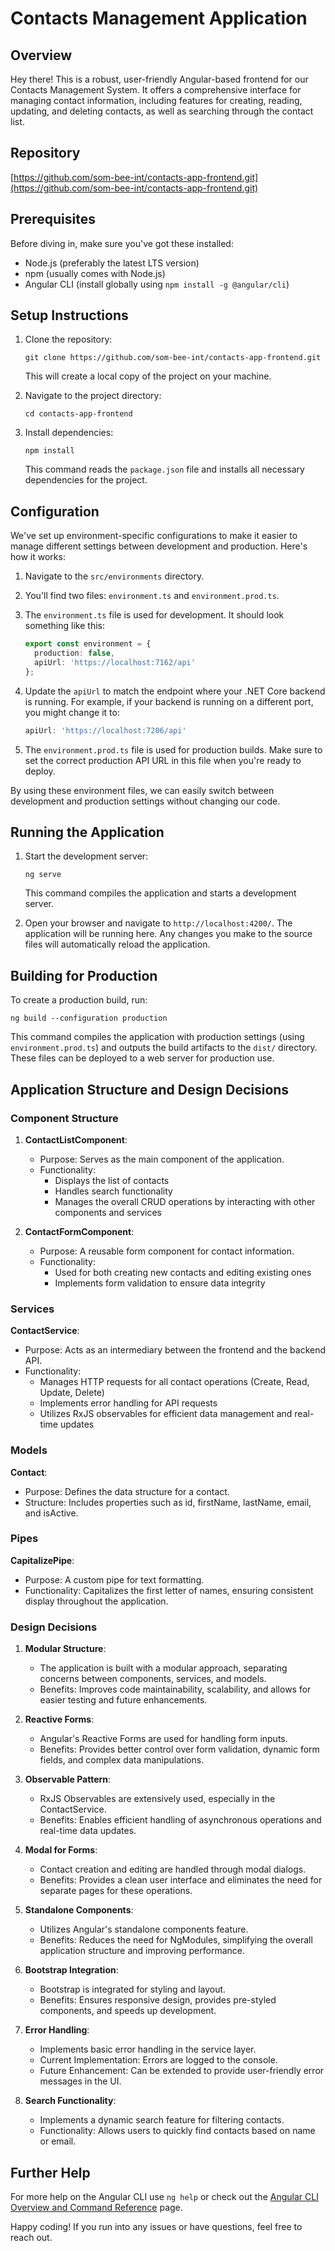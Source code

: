 # Contacts Management Application

## Overview

Hey there! This is a robust, user-friendly Angular-based frontend for our Contacts Management System. It offers a comprehensive interface for managing contact information, including features for creating, reading, updating, and deleting contacts, as well as searching through the contact list.

## Repository

[https://github.com/som-bee-int/contacts-app-frontend.git](https://github.com/som-bee-int/contacts-app-frontend.git)

## Prerequisites

Before diving in, make sure you've got these installed:
- Node.js (preferably the latest LTS version)
- npm (usually comes with Node.js)
- Angular CLI (install globally using `npm install -g @angular/cli`)

## Setup Instructions

1. Clone the repository:
   ```
   git clone https://github.com/som-bee-int/contacts-app-frontend.git
   ```
   This will create a local copy of the project on your machine.

2. Navigate to the project directory:
   ```
   cd contacts-app-frontend
   ```

3. Install dependencies:
   ```
   npm install
   ```
   This command reads the `package.json` file and installs all necessary dependencies for the project.

## Configuration

We've set up environment-specific configurations to make it easier to manage different settings between development and production. Here's how it works:

1. Navigate to the `src/environments` directory.
2. You'll find two files: `environment.ts` and `environment.prod.ts`.
3. The `environment.ts` file is used for development. It should look something like this:

   ```typescript
   export const environment = {
     production: false,
     apiUrl: 'https://localhost:7162/api'
   };
   ```

4. Update the `apiUrl` to match the endpoint where your .NET Core backend is running. For example, if your backend is running on a different port, you might change it to:

   ```typescript
   apiUrl: 'https://localhost:7206/api'
   ```

5. The `environment.prod.ts` file is used for production builds. Make sure to set the correct production API URL in this file when you're ready to deploy.

By using these environment files, we can easily switch between development and production settings without changing our code.

## Running the Application

1. Start the development server:
   ```
   ng serve
   ```
   This command compiles the application and starts a development server.

2. Open your browser and navigate to `http://localhost:4200/`.
   The application will be running here. Any changes you make to the source files will automatically reload the application.

## Building for Production

To create a production build, run:
```
ng build --configuration production
```
This command compiles the application with production settings (using `environment.prod.ts`) and outputs the build artifacts to the `dist/` directory. These files can be deployed to a web server for production use.


## Application Structure and Design Decisions

### Component Structure

1. **ContactListComponent**: 
   - Purpose: Serves as the main component of the application.
   - Functionality: 
     - Displays the list of contacts
     - Handles search functionality
     - Manages the overall CRUD operations by interacting with other components and services

2. **ContactFormComponent**: 
   - Purpose: A reusable form component for contact information.
   - Functionality:
     - Used for both creating new contacts and editing existing ones
     - Implements form validation to ensure data integrity

### Services

**ContactService**: 
- Purpose: Acts as an intermediary between the frontend and the backend API.
- Functionality:
  - Manages HTTP requests for all contact operations (Create, Read, Update, Delete)
  - Implements error handling for API requests
  - Utilizes RxJS observables for efficient data management and real-time updates

### Models

**Contact**: 
- Purpose: Defines the data structure for a contact.
- Structure: Includes properties such as id, firstName, lastName, email, and isActive.

### Pipes

**CapitalizePipe**: 
- Purpose: A custom pipe for text formatting.
- Functionality: Capitalizes the first letter of names, ensuring consistent display throughout the application.

### Design Decisions

1. **Modular Structure**: 
   - The application is built with a modular approach, separating concerns between components, services, and models.
   - Benefits: Improves code maintainability, scalability, and allows for easier testing and future enhancements.

2. **Reactive Forms**: 
   - Angular's Reactive Forms are used for handling form inputs.
   - Benefits: Provides better control over form validation, dynamic form fields, and complex data manipulations.

3. **Observable Pattern**: 
   - RxJS Observables are extensively used, especially in the ContactService.
   - Benefits: Enables efficient handling of asynchronous operations and real-time data updates.

4. **Modal for Forms**: 
   - Contact creation and editing are handled through modal dialogs.
   - Benefits: Provides a clean user interface and eliminates the need for separate pages for these operations.

5. **Standalone Components**: 
   - Utilizes Angular's standalone components feature.
   - Benefits: Reduces the need for NgModules, simplifying the overall application structure and improving performance.

6. **Bootstrap Integration**: 
   - Bootstrap is integrated for styling and layout.
   - Benefits: Ensures responsive design, provides pre-styled components, and speeds up development.

7. **Error Handling**: 
   - Implements basic error handling in the service layer.
   - Current Implementation: Errors are logged to the console.
   - Future Enhancement: Can be extended to provide user-friendly error messages in the UI.

8. **Search Functionality**: 
   - Implements a dynamic search feature for filtering contacts.
   - Functionality: Allows users to quickly find contacts based on name or email.




## Further Help

For more help on the Angular CLI use `ng help` or check out the [Angular CLI Overview and Command Reference](https://angular.dev/tools/cli) page.

Happy coding! If you run into any issues or have questions, feel free to reach out.